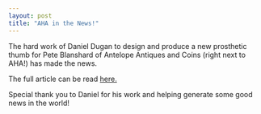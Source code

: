 ```yaml
---
layout: post
title: "AHA in the News!"
---
```


The hard work of Daniel Dugan to design and produce a new prosthetic thumb for Pete Blanshard of Antelope Antiques and Coins (right next to AHA!) has made the news.

The full article can be read <a href="http://www.mlive.com/news/ann-arbor/index.ssf/2018/01/ann_arbor_man_has_created_doze.html">here.</a>

Special thank you to Daniel for his work and helping generate some good news in the world!